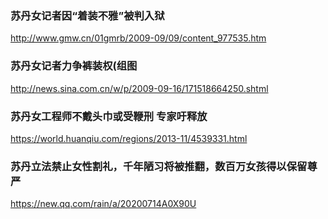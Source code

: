 ### 苏丹女记者因“着装不雅”被判入狱
http://www.gmw.cn/01gmrb/2009-09/09/content_977535.htm

### 苏丹女记者力争裤装权(组图
http://news.sina.com.cn/w/p/2009-09-16/171518664250.shtml

### 苏丹女工程师不戴头巾或受鞭刑 专家吁释放
https://world.huanqiu.com/regions/2013-11/4539331.html

### 苏丹立法禁止女性割礼，千年陋习将被推翻，数百万女孩得以保留尊严
https://new.qq.com/rain/a/20200714A0X90U
